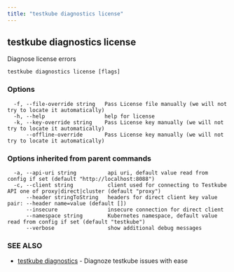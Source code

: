 ```yaml
---
title: "testkube diagnostics license"
---
```

## testkube diagnostics license

Diagnose license errors

```
testkube diagnostics license [flags]
```

### Options

```
  -f, --file-override string   Pass License file manually (we will not try to locate it automatically)
  -h, --help                   help for license
  -k, --key-override string    Pass License key manually (we will not try to locate it automatically)
      --offline-override       Pass License key manually (we will not try to locate it automatically)
```

### Options inherited from parent commands

```
  -a, --api-uri string          api uri, default value read from config if set (default "http://localhost:8088")
  -c, --client string           client used for connecting to Testkube API one of proxy|direct|cluster (default "proxy")
      --header stringToString   headers for direct client key value pair: --header name=value (default [])
      --insecure                insecure connection for direct client
      --namespace string        Kubernetes namespace, default value read from config if set (default "testkube")
      --verbose                 show additional debug messages
```

### SEE ALSO

* [testkube diagnostics](testkube_diagnostics.md)	 - Diagnoze testkube issues with ease

